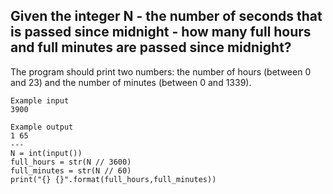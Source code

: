 ## Given the integer N - the number of seconds that is passed since midnight - how many full hours and full minutes are passed since midnight?

The program should print two numbers: the number of hours (between 0 and 23) and the number of minutes (between 0 and 1339).

```
Example input
3900

Example output
1 65
---
N = int(input())
full_hours = str(N // 3600)
full_minutes = str(N // 60)
print("{} {}".format(full_hours,full_minutes)) 
